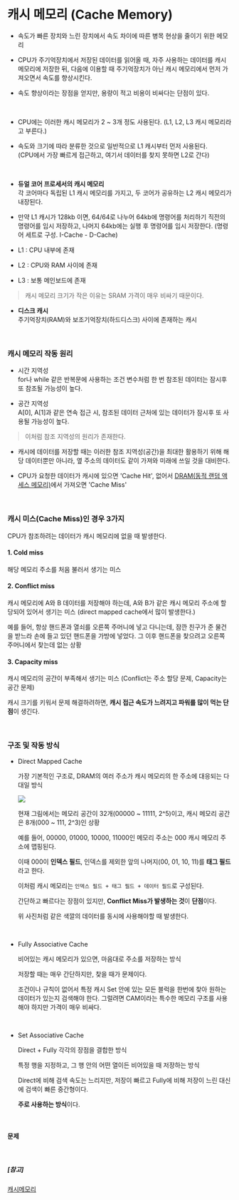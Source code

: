 # 캐시 메모리 (Cache Memory)

- 속도가 빠른 장치와 느린 장치에서 속도 차이에 따른 병목 현상을 줄이기 위한 메모리

- CPU가 주기억장치에서 저장된 데이터를 읽어올 때, 자주 사용하는 데이터를 캐시 메모리에 저장한 뒤, 다음에 이용할 때 주기억장치가 아닌 캐시 메모리에서 먼저 가져오면서 속도를 향상시킨다.

- 속도 향상이라는 장점을 얻지만, 용량이 적고 비용이 비싸다는 단점이 있다.

<br>

- CPU에는 이러한 캐시 메모리가 2 ~ 3개 정도 사용된다. (L1, L2, L3 캐시 메모리라고 부른다.)

- 속도와 크기에 따라 분류한 것으로 일반적으로 L1 캐시부터 먼저 사용된다.  
(CPU에서 가장 빠르게 접근하고, 여기서 데이터를 찾지 못하면 L2로 간다)

<br>

- **듀얼 코어 프로세서의 캐시 메모리**  
각 코어마다 독립된 L1 캐시 메모리를 가지고, 두 코어가 공유하는 L2 캐시 메모리가 내장된다.

- 만약 L1 캐시가 128kb 이면, 64/64로 나누어 64kb에 명령어를 처리하기 직전의 명령어를 임시 저장하고, 나머지 64kb에는 실행 후 명령어를 임시 저장한다. (명령어 세트로 구성. I-Cache - D-Cache)

- L1 : CPU 내부에 존재
- L2 : CPU와 RAM 사이에 존재
- L3 : 보통 메인보드에 존재

> 캐시 메모리 크기가 작은 이유는 SRAM 가격이 매우 비싸기 때문이다.

- **디스크 캐시**  
주기억장치(RAM)와 보조기억장치(하드디스크) 사이에 존재하는 캐시

<br>

### 캐시 메모리 작동 원리

- 시간 지역성  
for나 while 같은 반복문에 사용하는 조건 변수처럼 한 번 참조된 데이터는 잠시후 또 참조될 가능성이 높다.

- 공간 지역성  
A[0], A[1]과 같은 연속 접근 시, 참조된 데이터 근처에 있는 데이터가 잠시후 또 사용될 가능성이 높다.

> 이처럼 참조 지역성의 원리가 존재한다.

- 캐시에 데이터를 저장할 때는 이러한 참조 지역성(공간)을 최대한 활용하기 위해 해당 데이터뿐만 아니라, 옆 주소의 데이터도 같이 가져와 미래에 쓰일 것을 대비한다.

- CPU가 요청한 데이터가 캐시에 있으면 'Cache Hit', 없어서 [DRAM(동적 랜덤 액세스 메모리)](<https://www.lenovo.com/kr/ko/glossary/what-is-dram/?orgRef=https%253A%252F%252Fwww.google.com%252F>)에서 가져오면 'Cache Miss'

<br>

### 캐시 미스(Cache Miss)인 경우 3가지

CPU가 참조하려는 데이터가 캐시 메모리에 없을 때 발생한다.

#### 1. Cold miss

해당 메모리 주소를 처음 불러서 생기는 미스

#### 2. Conflict miss

캐시 메모리에 A와 B 데이터를 저장해야 하는데, A와 B가 같은 캐시 메모리 주소에 할당되어 있어서 생기는 미스 (direct mapped cache에서 많이 발생한다.)

예를 들어, 항상 핸드폰과 열쇠를 오른쪽 주머니에 넣고 다니는데, 잠깐 친구가 준 물건을 받느라 손에 들고 있던 핸드폰을 가방에 넣었다. 그 이후 핸드폰을 찾으려고 오른쪽 주머니에서 찾는데 없는 상황

#### 3. Capacity miss

캐시 메모리의 공간이 부족해서 생기는 미스 (Conflict는 주소 할당 문제, Capacity는 공간 문제)

캐시 크기를 키워서 문제 해결하려하면, **캐시 접근 속도가 느려지고 파워를 많이 먹는 단점**이 생긴다.

<br>

### 구조 및 작동 방식

- Direct Mapped Cache

    가장 기본적인 구조로, DRAM의 여러 주소가 캐시 메모리의 한 주소에 대응되는 다대일 방식
    
    <img src="https://img1.daumcdn.net/thumb/R1280x0/?scode=mtistory2&fname=https%3A%2F%2Fblog.kakaocdn.net%2Fdn%2FKWMR2%2FbtrgjyIn1ns%2FmvER1WQu1w7kI4BuHbQCqk%2Fimg.png"><br>

    현재 그림에서는 메모리 공간이 32개(00000 ~ 11111, 2^5)이고, 캐시 메모리 공간은 8개(000 ~ 111, 2^3)인 상황

    예를 들어, 00000, 01000, 10000, 11000인 메모리 주소는 000 캐시 메모리 주소에 맵핑된다.

    이때 000이 **인덱스 필드**, 인덱스를 제외한 앞의 나머지(00, 01, 10, 11)를 **태그 필드**라고 한다.

    이처럼 캐시 메모리는 `인덱스 필드 + 태그 필드 + 데이터 필드`로 구성된다.

    간단하고 빠르다는 장점이 있지만, **Conflict Miss가 발생하는 것**이 **단점**이다.

    위 사진처럼 같은 색깔의 데이터를 동시에 사용해야할 때 발생한다.

<br>

- Fully Associative Cache

    비어있는 캐시 메모리가 있으면, 마음대로 주소를 저장하는 방식

    저장할 때는 매우 간단하지만, 찾을 때가 문제이다.

    조건이나 규칙이 없어서 특정 캐시 Set 안에 있는 모든 블럭을 한번에 찾아 원하는 데이터가 있는지 검색해야 한다. 그럴려면 CAM이라는 특수한 메모리 구조를 사용해야 하지만 가격이 매우 비싸다.

<br>

- Set Associative Cache

    Direct + Fully 각각의 장점을 결합한 방식

    특정 행을 지정하고, 그 행 안의 어떤 열이든 비어있을 때 저장하는 방식

    Direct에 비해 검색 속도는 느리지만, 저장이 빠르고 Fully에 비해 저장이 느린 대신에 검색이 빠른 중간형이다.

    **주로 사용하는 방식**이다.

<br>

#### 문제



<br>

##### [참고]
[캐시메모리](<https://rebro.kr/180>)
